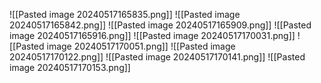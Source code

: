 ![[Pasted image 20240517165835.png]]
![[Pasted image 20240517165842.png]]
![[Pasted image 20240517165909.png]]
![[Pasted image 20240517165916.png]]
![[Pasted image 20240517170031.png]]
![[Pasted image 20240517170051.png]]
![[Pasted image 20240517170122.png]]
![[Pasted image 20240517170141.png]]
![[Pasted image 20240517170153.png]]
